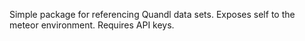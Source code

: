 Simple package for referencing Quandl data sets.  Exposes self to the meteor environment.  Requires API keys.